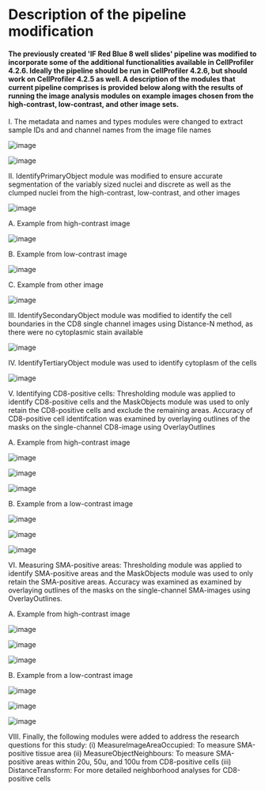 # Description of the pipeline modification

#### The previously created 'IF Red Blue 8 well slides' pipeline was modified to incorporate some of the additional functionalities available in CellProfiler 4.2.6. Ideally the pipeline should be run in CellProfiler 4.2.6, but should work on CellProfiler 4.2.5 as well. A description of the modules that current pipeline comprises is provided below along with the results of running the image analysis modules on example images chosen from the high-contrast, low-contrast, and other image sets.

I. The metadata and names and types modules were changed to extract sample IDs and and channel names from the image file names


![image](https://github.com/COBA-NIH/McAllister_Spasic_CD8-SMA-tumors/assets/139376717/863b3725-a646-4ef7-92b1-cdde358fc7c0)

![image](https://github.com/COBA-NIH/McAllister_Spasic_CD8-SMA-tumors/assets/139376717/ad1c03a2-cd1c-4376-aa9f-6e27616d42d4)



II. IdentifyPrimaryObject module was modified to ensure accurate segmentation of the variably sized nuclei and discrete as well as the clumped nuclei from the high-contrast, low-contrast, and other images


![image](https://github.com/COBA-NIH/McAllister_Spasic_CD8-SMA-tumors/assets/139376717/7cb391ac-699d-4ba5-aee1-16139cf51e02)


A. Example from high-contrast image


![image](https://github.com/COBA-NIH/McAllister_Spasic_CD8-SMA-tumors/assets/139376717/7619e78d-8697-4948-a8c1-3332a64120a1)


B. Example from low-contrast image


![image](https://github.com/COBA-NIH/McAllister_Spasic_CD8-SMA-tumors/assets/139376717/0118e47c-0c90-43d9-9303-3ffde5f4a33b)


C. Example from other image


![image](https://github.com/COBA-NIH/McAllister_Spasic_CD8-SMA-tumors/assets/139376717/06c36c79-b966-490a-9e93-ced0bb327dc7)


III. IdentifySecondaryObject module was modified to identify the cell boundaries in the CD8 single channel images using Distance-N method, as there were no cytoplasmic stain available


![image](https://github.com/COBA-NIH/McAllister_Spasic_CD8-SMA-tumors/assets/139376717/01a35775-6a48-45a1-a298-bf4d3a84267c)



IV. IdentifyTertiaryObject module was used to identify cytoplasm of the cells


![image](https://github.com/COBA-NIH/McAllister_Spasic_CD8-SMA-tumors/assets/139376717/74286605-e156-445c-8a93-eb7d5f11de8b)



V. Identifying CD8-positive cells: Thresholding module was applied to identify CD8-positive cells and the MaskObjects module was used to only retain the CD8-positive cells and exclude the remaining areas. Accuracy of CD8-positive cell identifcation was examined by overlaying outlines of the masks on the single-channel CD8-image using OverlayOutlines


A. Example from high-contrast image


![image](https://github.com/COBA-NIH/McAllister_Spasic_CD8-SMA-tumors/assets/139376717/f710ef51-98bb-467d-8b9f-6c904233fd38)


![image](https://github.com/COBA-NIH/McAllister_Spasic_CD8-SMA-tumors/assets/139376717/cef1f855-3f59-4c57-b08b-db2049100288)


![image](https://github.com/COBA-NIH/McAllister_Spasic_CD8-SMA-tumors/assets/139376717/1dbc28dd-eb0e-4f0f-ad5c-71f4050be9c5)


B. Example from a low-contrast image


![image](https://github.com/COBA-NIH/McAllister_Spasic_CD8-SMA-tumors/assets/139376717/74e976e7-79e5-4d52-bb68-e656f66b7dfd)


![image](https://github.com/COBA-NIH/McAllister_Spasic_CD8-SMA-tumors/assets/139376717/95c6d3e4-926a-42d6-8e41-4e1164c0a1db)


![image](https://github.com/COBA-NIH/McAllister_Spasic_CD8-SMA-tumors/assets/139376717/fc31b086-152f-47df-bb0e-f75aec75d1c4)



VI. Measuring SMA-positive areas: Thresholding module was applied to identify SMA-positive areas and the MaskObjects module was used to only retain the SMA-positive areas. Accuracy was examined as examined by overlaying outlines of the masks on the single-channel SMA-images using OverlayOutlines.


A. Example from high-contrast image


![image](https://github.com/COBA-NIH/McAllister_Spasic_CD8-SMA-tumors/assets/139376717/06c61360-f7a6-406c-8599-3ee1a6ed2194)


![image](https://github.com/COBA-NIH/McAllister_Spasic_CD8-SMA-tumors/assets/139376717/979dd96a-9ca0-429b-8bb0-2a39bef6968a)


![image](https://github.com/COBA-NIH/McAllister_Spasic_CD8-SMA-tumors/assets/139376717/02b818e9-24aa-4f25-bce3-00cf9631c646)



B. Example from a low-contrast image


![image](https://github.com/COBA-NIH/McAllister_Spasic_CD8-SMA-tumors/assets/139376717/bbb23557-062e-445c-bfd6-bcabb22d38ef)


![image](https://github.com/COBA-NIH/McAllister_Spasic_CD8-SMA-tumors/assets/139376717/1b64a3c9-2b28-401f-92ec-f885d0ae6685)


![image](https://github.com/COBA-NIH/McAllister_Spasic_CD8-SMA-tumors/assets/139376717/3aecb25e-b081-447e-b205-31b0fa619a5f)



VIII. Finally, the following modules were added to address the research questions for this study:
  (i) MeasureImageAreaOccupied: To measure SMA-positive tissue area
  (ii) MeasureObjectNeighbours: To measure SMA-positive areas within 20u, 50u, and 100u from CD8-positive cells
  (iii) DistanceTransform: For more detailed neighborhood analyses for CD8-positive cells
























